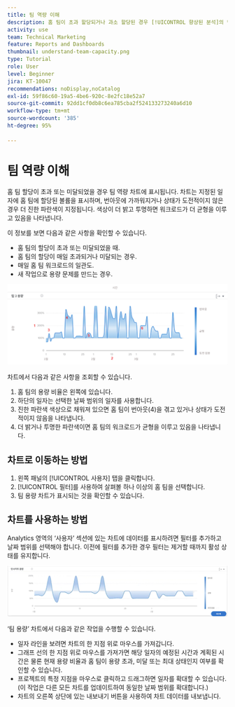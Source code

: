```yaml
---
title: 팀 역량 이해
description: 홈 팀이 초과 할당되거나 과소 할당된 경우 [!UICONTROL 향상된 분석]의 팀 용량 차트가 어떻게 표시되는지 알아봅니다.
activity: use
team: Technical Marketing
feature: Reports and Dashboards
thumbnail: understand-team-capacity.png
type: Tutorial
role: User
level: Beginner
jira: KT-10047
recommendations: noDisplay,noCatalog
exl-id: 59f86c60-19a5-4be6-920c-8e2fc18e52a7
source-git-commit: 92dd1cf0db8c6ea785cba2f524133273240a6d10
workflow-type: tm+mt
source-wordcount: '385'
ht-degree: 95%

---
```


# 팀 역량 이해

홈 팀 할당이 초과 또는 미달되었을 경우 팀 역량 차트에 표시됩니다. 차트는 지정된 일자에 홈 팀에 할당된 볼륨을 표시하며, 번아웃에 가까워지거나 상태가 도전적이지 않은 경우 더 진한 파란색이 지정됩니다. 색상이 더 밝고 투명하면 워크로드가 더 균형을 이루고 있음을 나타냅니다.

이 정보를 보면 다음과 같은 사항을 확인할 수 있습니다.

* 홈 팀의 할당이 초과 또는 미달되었을 때.
* 홈 팀의 할당이 매일 초과되거나 미달되는 경우.
* 매일 홈 팀 워크로드의 일관도.
* 새 작업으로 용량 문제를 만드는 경우.

![아래 글머리 기호에 설명된 영역에 숫자가 있는 팀 용량 차트를 보여 주는 이미지](assets/section-3-4.png)

차트에서 다음과 같은 사항을 조회할 수 있습니다.

1. 홈 팀의 용량 비율은 왼쪽에 있습니다.
1. 하단의 일자는 선택한 날짜 범위의 일자를 사용합니다.
1. 진한 파란색 색상으로 채워져 있으면 홈 팀이 번아웃(4)을 겪고 있거나 상태가 도전적이지 않음을 나타냅니다.
1. 더 밝거나 투명한 파란색이면 홈 팀의 워크로드가 균형을 이루고 있음을 나타냅니다.

## 차트로 이동하는 방법

1. 왼쪽 패널의 [!UICONTROL 사용자] 탭을 클릭합니다.
1. [!UICONTROL 필터]를 사용하여 살펴볼 하나 이상의 홈 팀을 선택합니다.
1. 팀 용량 차트가 표시되는 것을 확인할 수 있습니다.

## 차트를 사용하는 방법

Analytics 영역의 ‘사용자’ 섹션에 있는 차트에 데이터를 표시하려면 필터를 추가하고 날짜 범위를 선택해야 합니다. 이전에 필터를 추가한 경우 필터는 제거할 때까지 활성 상태를 유지합니다.

![팀 용량 차트를 보여 주는 이미지](assets/section-3-5.png)

‘팀 용량’ 차트에서 다음과 같은 작업을 수행할 수 있습니다.

* 일자 라인을 보려면 차트의 한 지점 위로 마우스를 가져갑니다.
* 그래프 선의 한 지점 위로 마우스를 가져가면 해당 일자의 예정된 시간과 계획된 시간은 물론 현재 용량 비율과 홈 팀이 용량 초과, 미달 또는 최대 상태인지 여부를 확인할 수 있습니다.
* 프로젝트의 특정 지점을 마우스로 클릭하고 드래그하면 일자를 확대할 수 있습니다. (이 작업은 다른 모든 차트를 업데이트하여 동일한 날짜 범위를 확대합니다.)
* 차트의 오른쪽 상단에 있는 내보내기 버튼을 사용하여 차트 데이터를 내보냅니다.
